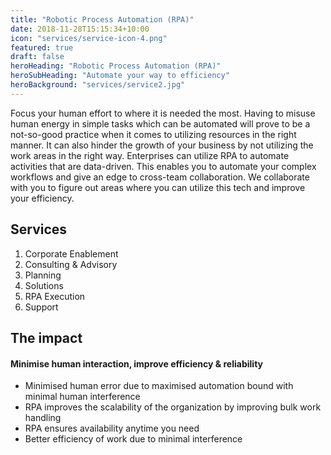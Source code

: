 ```yaml
---
title: "Robotic Process Automation (RPA)"
date: 2018-11-28T15:15:34+10:00
icon: "services/service-icon-4.png"
featured: true
draft: false
heroHeading: "Robotic Process Automation (RPA)"
heroSubHeading: "Automate your way to efficiency"
heroBackground: "services/service2.jpg"
---
```


Focus your human effort to where it is needed the most. Having to misuse human energy in simple tasks which can be automated will prove to be a not-so-good practice when it comes to utilizing resources in the right manner. It can also hinder the growth of your business by not utilizing the work areas in the right way. Enterprises can utilize RPA to automate activities that are data-driven. This enables you to automate your complex workflows and give an edge to cross-team collaboration. We collaborate with you to figure out areas where you can utilize this tech and improve your efficiency.

## Services

1. Corporate Enablement
2. Consulting & Advisory
3. Planning
4. Solutions
5. RPA Execution
6. Support

## The impact

#### Minimise human interaction, improve efficiency & reliability

- Minimised human error due to maximised automation bound with minimal human interference
- RPA improves the scalability of the organization by improving bulk work handling
- RPA ensures availability anytime you need
- Better efficiency of work due to minimal interference

